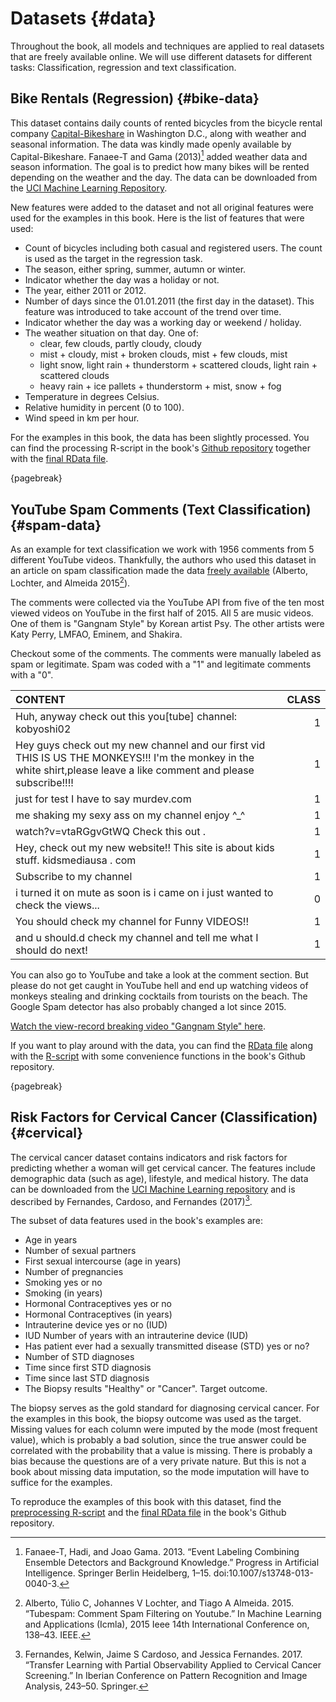 


# Datasets {#data}

Throughout the book, all models and techniques are applied to real datasets that are freely available online.
We will use different datasets for different tasks:
Classification, regression and text classification.

## Bike Rentals (Regression) {#bike-data}
This dataset contains daily counts of rented bicycles from the bicycle rental company [Capital-Bikeshare](https://www.capitalbikeshare.com/) in Washington D.C., along with weather and seasonal information.
The data was kindly made openly available by Capital-Bikeshare.
Fanaee-T and Gama (2013)[^Fanaee] added weather data and season information.
The goal is to predict how many bikes will be rented depending on the weather and the day.
The data can be downloaded from the [UCI Machine Learning Repository](http://archive.ics.uci.edu/ml/datasets/Bike+Sharing+Dataset).


New features were added to the dataset and not all original features were used for the examples in this book.
Here is the list of features that were used:

- Count of bicycles including both casual and registered users.
The count is used as the target in the regression task.
- The season, either spring, summer, autumn or winter.
- Indicator whether the day was a holiday or not.
- The year, either 2011 or 2012.
- Number of days since the 01.01.2011 (the first day in the dataset).
This feature was introduced to take account of the trend over time.
- Indicator whether the day was a working day or weekend / holiday.
- The weather situation on that day. One of:
    - clear, few clouds, partly cloudy, cloudy
    - mist + cloudy, mist + broken clouds, mist + few clouds, mist
    - light snow, light rain + thunderstorm + scattered clouds, light rain + scattered clouds
    - heavy rain + ice pallets + thunderstorm + mist, snow + fog
- Temperature in degrees Celsius.
- Relative humidity in percent (0 to 100).
- Wind speed in km per hour.


For the examples in this book, the data has been slightly processed.
You can find the processing R-script in the book's [Github repository](https://github.com/christophM/interpretable-ml-book/blob/master/R/get-bike-sharing-dataset.R) together with the [final RData file](https://github.com/christophM/interpretable-ml-book/blob/master/data/bike.RData).


{pagebreak}

## YouTube Spam Comments (Text Classification) {#spam-data}
As an example for text classification we work with 1956 comments from 5 different YouTube videos.
Thankfully, the authors who used this dataset in an article on spam classification made the data  [freely available](http://dcomp.sor.ufscar.br/talmeida/youtubespamcollection/) (Alberto, Lochter, and Almeida 2015[^Alberto]).

The comments were collected via the YouTube API from five of the ten most viewed videos on YouTube in the first half of 2015. 
All 5 are music videos.
One of them is "Gangnam Style" by Korean artist Psy. 
The other artists were Katy Perry, LMFAO, Eminem, and Shakira.


Checkout some of the comments. 
The comments were manually labeled as spam or legitimate.
Spam was coded with a "1" and legitimate comments with a "0".


|CONTENT                                                                                                                                                                | CLASS|
|:----------------------------------------------------------------------------------------------------------------------------------------------------------------------|-----:|
|Huh, anyway check out this you[tube] channel: kobyoshi02                                                                                                               |     1|
|Hey guys check out my new channel and our first vid THIS IS US THE  MONKEYS!!! I'm the monkey in the white shirt,please leave a like comment  and please subscribe!!!! |     1|
|just for test I have to say murdev.com                                                                                                                                 |     1|
|me shaking my sexy ass on my channel enjoy ^_^                                                                                                                         |     1|
|watch?v=vtaRGgvGtWQ   Check this out .                                                                                                                                 |     1|
|Hey, check out my new website!! This site is about kids stuff. kidsmediausa  . com                                                                                     |     1|
|Subscribe to my channel                                                                                                                                                |     1|
|i turned it on mute as soon is i came on i just wanted to check the  views...                                                                                          |     0|
|You should check my channel for Funny VIDEOS!!                                                                                                                         |     1|
|and u should.d check my channel and tell me what I should do next!                                                                                                     |     1|

You can also go to YouTube and take a look at the comment section.
But please do not get caught in YouTube hell and end up watching videos of monkeys stealing and drinking cocktails from tourists on the beach.
The Google Spam detector has also probably changed a lot since 2015.

[Watch the view-record breaking video "Gangnam Style" here](https://www.youtube.com/watch?v=9bZkp7q19f0&feature=player_embedded).

If you want to play around with the data, you can find the [RData file](https://github.com/christophM/interpretable-ml-book/blob/master/data/ycomments.RData) along with the [R-script](https://github.com/christophM/interpretable-ml-book/blob/master/R/get-SpamTube-dataset.R) with some convenience functions in the book's Github repository.

{pagebreak}

## Risk Factors for Cervical Cancer (Classification) {#cervical}

The cervical cancer dataset contains indicators and risk factors for predicting whether a woman will get cervical cancer.
The features include demographic data (such as age), lifestyle, and medical history.
The data can be downloaded from the [UCI Machine Learning repository](https://archive.ics.uci.edu/ml/datasets/Cervical+cancer+%28Risk+Factors%29) and is described by Fernandes, Cardoso, and Fernandes (2017)[^Fernandes].

The subset of data features used in the book's examples are:

- Age in years
- Number of sexual partners
- First sexual intercourse (age in years)
- Number of pregnancies
- Smoking yes or no
- Smoking (in years)
- Hormonal Contraceptives yes or no
- Hormonal Contraceptives (in years)
- Intrauterine device yes or no (IUD)
- IUD Number of years with an intrauterine device (IUD)
- Has patient ever had a sexually transmitted disease (STD) yes or no?
- Number of STD diagnoses
- Time since first STD diagnosis
- Time since last STD diagnosis
- The Biopsy results "Healthy" or "Cancer". Target outcome.

The biopsy serves as the gold standard for diagnosing cervical cancer.
For the examples in this book, the biopsy outcome was used as the target.
Missing values for each column were imputed by the mode (most frequent value), which is probably a bad solution, since the true answer could be correlated with the probability that a value is missing.
There is probably a bias because the questions are of a very private nature.
But this is not a book about missing data imputation, so the mode imputation will have to suffice for the examples.

To reproduce the examples of this book with this dataset, find the
[preprocessing R-script](https://github.com/christophM/interpretable-ml-book/blob/master/R/get-cervical-cancer-dataset.R) and the 
[final RData file](https://github.com/christophM/interpretable-ml-book/blob/master/data/cervical.RData) in the book's Github repository.

[^Fanaee]: Fanaee-T, Hadi, and Joao Gama. 2013. “Event Labeling Combining Ensemble Detectors and Background Knowledge.” Progress in Artificial Intelligence. Springer Berlin Heidelberg, 1–15. doi:10.1007/s13748-013-0040-3.

[^Alberto]: Alberto, Túlio C, Johannes V Lochter, and Tiago A Almeida. 2015. “Tubespam: Comment Spam Filtering on Youtube.” In Machine Learning and Applications (Icmla), 2015 Ieee 14th International Conference on, 138–43. IEEE.

[^Fernandes]: Fernandes, Kelwin, Jaime S Cardoso, and Jessica Fernandes. 2017. “Transfer Learning with Partial Observability Applied to Cervical Cancer Screening.” In Iberian Conference on Pattern Recognition and Image Analysis, 243–50. Springer.
